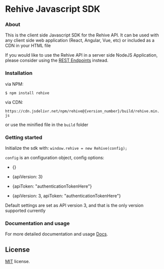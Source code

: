 # Rehive Javascript SDK

### About

This is the client side Javascript SDK for the Rehive API. It can be used with any client side web application (React, Angular, Vue, etc) or included as a CDN in your HTML file

If you would like to use the Rehive API in a server side NodeJS Application, please consider using the [REST Endpoints](https://docs.rehive.com/?shell#introduction) instead.

### Installation

via NPM:

`$ npm install rehive`

via CDN:

`https://cdn.jsdelivr.net/npm/rehive@{version_number}/build/rehive.min.js`

or use the minified file in the `build` folder

### Getting started

Initialize the sdk with: `window.rehive = new Rehive(config);`

`config` is an configuration object, config options:

* {}

* {apiVersion: 3}

* {apiToken: "authenticationTokenHere"}

* {apiVersion: 3, apiToken: "authenticationTokenHere"}

Default settings are set as API version 3, and that is the only version supported currently

### Documentation and usage

For more detailed documentation and usage [Docs](https://docs.rehive.com/).

License
-------------
<a href=/LICENSE target="_blank">MIT</a> license.
